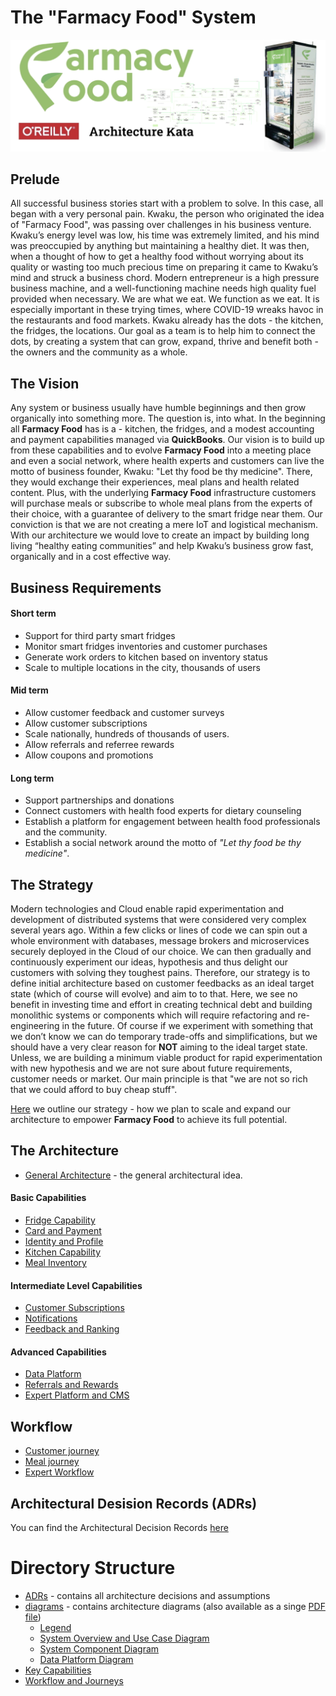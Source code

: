 # The "Farmacy Food" System  

![image](./Images/Title.png)  

## Prelude  

All successful business stories start with a problem to solve. In this case, all began with a very personal pain. Kwaku, the person who originated the idea of "Farmacy Food", was passing over challenges in his business venture. Kwaku’s energy level was low, his time was extremely limited, and his mind was preoccupied by anything but maintaining a healthy diet. It was then, when a thought of how to get a healthy food without worrying about its quality or wasting too much precious time on preparing it came to Kwaku’s mind and struck a business chord. Modern entrepreneur is a high pressure business machine, and a well-functioning machine needs high quality fuel provided when necessary. We are what we eat. We function as we eat. It is especially important in these trying times, where COVID-19 wreaks havoc in the restaurants and food markets. Kwaku already has the dots - the kitchen, the fridges, the locations. Our goal as a team is to help him to connect the dots, by creating a system that can grow, expand, thrive and benefit both - the owners and the community as a whole.

## The Vision  

Any system or business usually have humble beginnings and then grow organically into something more. The question is, into what. In the beginning all __Farmacy Food__ has is a - kitchen, the fridges, and a modest accounting and payment capabilities managed via __QuickBooks__. Our vision is to build up from these capabilities and to evolve __Farmacy Food__ into a meeting place and even a social network, where health experts and customers can live the motto of business founder, Kwaku: "Let thy food be thy medicine". There, they would exchange their experiences, meal plans and health related content. Plus, with the underlying __Farmacy Food__ infrastructure customers will purchase meals or subscribe to whole meal plans from the experts of their choice, with a guarantee of delivery to the smart fridge near them. Our conviction is that we are not creating a mere IoT and logistical mechanism. With our architecture we would love to create an impact by building long living “healthy eating communities” and help Kwaku’s business grow fast, organically and in a cost effective way.

## Business Requirements  

#### Short term  

* Support for third party smart fridges
* Monitor smart fridges inventories and customer purchases
* Generate work orders to kitchen based on inventory status
* Scale to multiple locations in the city, thousands of users

#### Mid term  

* Allow customer feedback and customer surveys
* Allow customer subscriptions
* Scale nationally, hundreds of thousands of users.
* Allow referrals and referree rewards
* Allow coupons and promotions

#### Long term  

* Support partnerships and donations
* Connect customers with health food experts for dietary counseling
* Establish a platform for engagement between health food professionals and the community.
* Establish a social network around the motto of _"Let thy food be thy medicine"_.

##  The Strategy  

Modern technologies and Cloud enable rapid experimentation and development of distributed systems that were considered very complex several years ago. Within a few clicks or lines of code we can spin out a whole environment with databases, message brokers and microservices securely deployed in the Cloud of our choice. We can then gradually and continuously experiment our ideas, hypothesis and thus delight our customers with solving they toughest pains. Therefore, our strategy is to define initial architecture based on customer feedbacks as an ideal target state (which of course will evolve) and aim to to that. Here, we see no benefit in investing time and effort in creating technical debt and building monolithic systems or components which will require refactoring and re-engineering in the future. 
Of course if we experiment with something that we don’t know we can do temporary trade-offs and simplifications, but we should have a very clear reason for __NOT__ aiming to the ideal target state. Unless, we are building a minimum viable product for rapid experimentation with new hypothesis and we are not sure about future requirements, customer needs or market. Our main principle is that "we are not so rich that we could afford to buy cheap stuff".

 [Here](./Strategy.md) we outline our strategy - how we plan to scale and expand our architecture to empower __Farmacy Food__ to achieve its full potential.  

## The Architecture  

* [General Architecture](./GeneralArchitecture.md) - the general architectural idea.  

#### Basic Capabilities  

* [Fridge Capability](./Key%20Capabilities/Fridge%20Capability.md)
* [Card and Payment](./Key%20Capabilities/Card%20and%20Payment.md)
* [Identity and Profile](./Key%20Capabilities/Identity%20and%20Profile.md)  
* [Kitchen Capability](./Key%20Capabilities/Kitchens.md)
* [Meal Inventory](./Key%20Capabilities/Meal%20Inventory.md)

#### Intermediate Level Capabilities  

* [Customer Subscriptions](./Key%20Capabilities/Customer%20Subscriptions.md)
* [Notifications](./Key%20Capabilities/Notifications.md)
* [Feedback and Ranking](./Key%20Capabilities/Feedbacks.md)  

#### Advanced Capabilities  

* [Data Platform](./Key%20Capabilities/Data%20Platform.md)
* [Referrals and Rewards](./Key%20Capabilities/Referrals%20and%20Rewards.md)
* [Expert Platform and CMS](./Key%20Capabilities/Experts%20Platform.md)  

## Workflow  

* [Customer journey](./Workflow%20and%20Journeys/CustomerJourney.md)
* [Meal journey](./Workflow%20and%20Journeys/MealJourney.md)
* [Expert Workflow](./Workflow%20and%20Journeys/ExpertWorkflow.md)  

## Architectural Desision Records (ADRs)  

You can find the Architectural Decision Records [here](https://github.com/TheJedis2020/arch_katas_2020/tree/main/ADRs)  

# Directory Structure

- [ADRs](https://github.com/TheJedis2020/arch_katas_2020/tree/main/ADRs) - contains all architecture decisions and assumptions
- [diagrams](https://github.com/TheJedis2020/arch_katas_2020/tree/main/diagrams) - contains architecture diagrams (also available as a singe [PDF file](https://github.com/TheJedis2020/arch_katas_2020/blob/main/diagrams/FarmacyFood.pdf))
	- [Legend](https://github.com/TheJedis2020/arch_katas_2020/blob/main/diagrams/Legend.jpg)
	- [System Overview and Use Case Diagram](https://github.com/TheJedis2020/arch_katas_2020/blob/main/diagrams/System%20Overview%20and%20Use%20Case%20Diagram.jpg)
	- [System Component Diagram](https://github.com/TheJedis2020/arch_katas_2020/blob/main/diagrams/System%20Component%20Diagram.jpg)
	- [Data Platform Diagram](https://github.com/TheJedis2020/arch_katas_2020/blob/main/diagrams/Data%20Platform%20Diagram.jpg)
- [Key Capabilities](./Key%20Capabilities/)
- [Workflow and Journeys](./Workflow%20and%20Journeys/)

